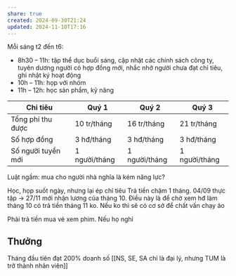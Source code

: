 ```yaml
---
share: true
created: 2024-09-30T21:24
updated: 2024-11-10T17:16
---
```

Mỗi sáng t2 đến t6:
- 8h30 – 11h: tập thể dục buổi sáng, cập nhật các chính sách công ty, tuyên dương người có hợp đồng mới, nhắc nhở người chưa đạt chỉ tiêu, ghi nhật ký hoạt động
- 10h – 11h: họp với nhóm
- 11h – 12h: học sản phẩm, kỹ năng

| Chỉ tiêu           | Quý 1         | Quý 2         | Quý 3         |
| ------------------ | ------------- | ------------- | ------------- |
| Tổng phí thu được  | 10 tr/tháng   | 16 tr/tháng   | 21 tr/tháng   |
| Số hợp đồng        | 3 hđ/tháng    | 3 hđ/tháng    | 3 hđ/tháng    |
| Số người tuyển mới | 1 người/tháng | 1 người/tháng | 1 người/tháng |

Luật ngầm: mua cho người nhà nghĩa là kém năng lực? 

Học, họp suốt ngày, nhưng lại ép chỉ tiêu
Trả tiền chậm 1 tháng. 04/09 thực tập → 27/11 mới nhận lương của tháng 10. Điều này là để chờ xem hđ làm tháng 10 có trả tiền tháng 11 ko. Nếu ko thì sẽ có cơ sở để chất vấn chạy ảo

Phải trả tiền mua vé xem phim. Nếu họ nghỉ 
## Thưởng 
Tháng đầu tiên đạt 200% doanh số 
[[NS, SE, SA chỉ là đại lý, nhưng TUM là trở thành nhân viên]]